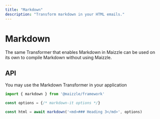 ```yaml
---
title: "Markdown"
description: "Transform markdown in your HTML emails."
---
```


# Markdown

The same Transformer that enables Markdown in Maizzle can be used on its own to compile Markdown without using Maizzle.

## API

You may use the Markdown Transformer in your application

```js [app.js]
import { markdown } from '@maizzle/framework'

const options = {/* markdown-it options */}

const html = await markdown('<md>### Heading 3</md>', options)
```
